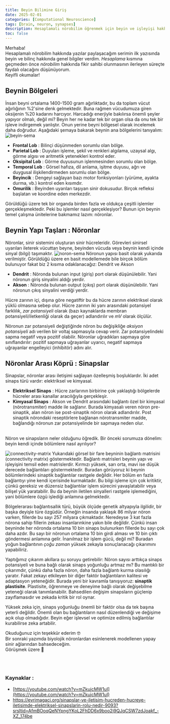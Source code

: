 ```yaml
---
title: Beyin Bilimine Giriş
date: 2025-02-01
categories: [Computational Neuroscience]
tags: [brain, neuron, synapses]
description: Hesaplamalı nörobilim öğrenmek için beyin ve işleyişi hakkında genel bir tanıtım
toc: false
---
```


Merhaba! <br/>
Hesaplamalı nörobilim hakkında yazılar paylaşacağım serimin ilk yazısında beyin ve bilinç hakkında genel bilgiler verdim. *Hesaplama* kısmına geçmeden önce *nörobilim* hakkında fikir sahibi olunmasının ilerleyen süreçte faydalı olacağını düşünüyorum. <br/>
Keyifli okumalar!

## Beynin Bölgeleri
İnsan beyni ortalama 1400-1500 gram ağırlıktadır, bu da toplam vücut ağırlığının %2'sine denk gelmektedir. Buna rağmen vücudumuza giren oksijenin %20 kadarını harcıyor. Harcadığı enerjiyle bakılırsa önemli şeyler yapıyor olmalı, değil mi? 
Beyin her ne kadar tek bir organ olsa da onu tek bir işleve indirgemek yanlıştır. Onun yerine beyni bölgesel olarak incelemek daha doğrudur. Aşağıdaki şemaya bakarak beynin ana bölgelerini tanıyalım:
![beyin-sema](https://www.dunyadanismanlikmerkezi.com/wp-content/uploads/2022/07/beyin-bolgeleri.jpg)

 - **Frontal Lob** : Bilinçi düşünmeden sorumlu olan bölge.
 - **Parietal Lob** : Duyuları işleme, şekil ve renkleri algılama, uzaysal algı, görme algısı ve aritmetik yetenekleri kontrol eder.
 - **Oksipital Lob** : Görme duyusunun işlenmesinden sorumlu olan bölge.
 - **Temporal Lob** : Görsel hafıza, dil anlama, işitme duyusu, ağrı ve duygusal ilişkilendirmeden sorumlu olan bölge.
 - **Beyincik** : Dengeyi sağlayan bazı motor fonksiyonları (yürüme, ayakta durma, vb.) kontrol eden kısımdır.
 - **Omurilik** : Beyinden uyarıları taşıyan sinir dokusudur. Birçok refleksi başlatan ve koordine eden merkezdir.

Görüldüğü üzere tek bir organda birden fazla ve oldukça çeşitli işlemler gerçekleşmektedir. Peki bu işlemler nasıl gerçekleşiyor? Bunun için beynin temel çalışma ünitelerine bakmamız lazım: nöronlar.

## Beynin Yapı Taşları : Nöronlar
Nöronlar, sinir sistemini oluşturan sinir hücreleridir. Görevleri sinirsel uyarıları ileterek vücuttan beyne, beyinden vücuda veya beynin kendi içinde sinyal (bilgi) taşımaktır. 
![noron-sema](https://doktorfizik.com/wp-content/uploads/2019/12/n%C3%B6ron.png)
Nöronun yapısı basit olarak yukarıda verilmiştir. Görüldüğü üzere en basit modellemede bile birçok bölüm bulunuyor fakat biz 2 kısıma odaklanacağız: Dendrit ve Akson

 - **Dendrit** : Nöronda bulunan input (giriş) port olarak düşünülebilir. Yani nöronun giriş sinyalini aldığı yerdir.
 - **Akson** : Nöronda bulunan output (çıkış) port olarak düşünülebilir. Yani nöronun çıkış sinyalini verdiği yerdir.

Hücre zarının içi, dışına göre negatiftir bu da hücre zarının elektriksel olarak yüklü olmasına sebep olur. Hücre zarının iki yanı arasındaki potansiyel farklılık, *zar potansiyeli* olarak (bazı kaynaklarda membran potansiyeli/iletkenliği olarak da geçer) adlandırılır ve *mV* olarak ölçülür.

Nöronun zar potansiyeli değiştiğinde nöron bu değişikliğe *aksiyon potansiyeli* adı verilen bir voltaj sapmasıyla cevap 
verir. Zar potansiyelindeki sapma negatif veya pozitif olabilir. Nöronlar uğradıkları sapmaya göre sınıflandırılır: pozitif sapmaya uğrayanlar uyarıcı, negatif sapmaya uğrayanlar engelleyici (inhibitör) adını alır.


## Nöronlar Arası Köprü : Sinapslar
Sinapslar, nöronlar arası iletişimi sağlayan özelleşmiş boşluklardır. İki adet sinaps türü vardır: elektriksel ve kimyasal.

- **Elektriksel Sinaps** : Hücre zarlarının birbirine çok yaklaştığı bölgelerde hücreler arası kanallar aracılığıyla gerçekleşir. 
- **Kimyasal Sinaps** : Akson ve Dendrit arasındaki bağlantı özel bir kimyasal (nörotransmiter) madde ile sağlanır. Burada kimyasalı veren nöron pre-sinaptik, alan nöron ise post-sinaptik nöron olarak adlandırılır. Post sinaptik nörondaki reseptörlere bağlanan nörotransmiter madde, bağlandığı nöronun zar potansiyelinde bir sapmaya neden olur.

<br/>
Nöron ve sinapsların neler olduğunu öğredik. Bir önceki sorumuza dönelim: beyin kendi içinde bölümlere nasıl ayrılıyor? 

![connectivity-matrix](https://earimediaprodweb.azurewebsites.net/Api/v1/Multimedia/65b336d6-dc73-4e09-a1d8-caba60abf2e5/Rendition/low-res/Content/Public)
Yukarıdaki görsel bir fare beyninin bağlantı matrisini (connectivity matrix) göstermektedir. Bağlantı matrisleri beynin yapı ve işleyişini temsil eden matrislerdir. Kırmızı yüksek, sarı orta, mavi ise düşük derecede bağlantıları göstermektedir. Buradan görüyoruz ki beynin bölümlerindeki sinaptik bağlantılar rastgele değildir. Her bölüm en fazla bağlantıyı yine kendi içerisinde kurmaktadır. Bu bilgi işleme için çok kritiktir, çünkü gereksiz ve düzensiz bağlantılar işlem sürecini yavaşlatabilir veya bilişel yük yaratabilir. Bu da beynin iletilen sinyalleri rastgele işlemediğini, yani bölümlere özgü işlediği anlamına gelmektedir.

Bölgelerarası bağlantısallık türü, büyük ölçüde genetik altyapıyla ilgilidir, bir başka deyişle türe özgüdür. Örneğin insanda yaklaşık 86 milyar nöron varken, fillerde bu sayı 257 milyara çıkmaktadır. Neredeyse 3 kat fazla nörona sahip fillerin zekası insanlarınkine yakın bile değildir. Çünkü insan beyninde her nöronda ortalama 10 bin sinaps bulunurken fillerde bu sayı çok daha azdır. Bu sayı bir nöronun ortalama 10 bin girdi alması ve 10 bin çıktı göndermesi anlamına gelir. İnanılmaz bir işlem gücü, değil mi? Buradan yoğun bağlantının *çoğu zaman* yüksek zekayla sonuçlanacağı çıkarımını yapabiliriz. 

Yaptığımız çıkarım akıllara şu soruyu getirebilir: Nöron sayısı arttıkça sinaps potansiyeli ve buna bağlı olarak sinaps yoğunluğu artmaz mı? 
Bu mantıklı bir çıkarımdır, çünkü daha fazla nöron, daha fazla bağlantı kurma olasılığı yaratır. Fakat zekayı etkileyen bir diğer faktör bağlantıların kalitesi ve adaptasyon yeteneğidir. Burada yeni bir kavramla tanışıyoruz: **sinaptik plastisite**. Plastisite, öğrenmeye ve deneyime bağlı olarak değişebilme yeteneği olarak tanımlanabilir. Bahsedilen değişim sinapsların güçlenip zayıflamasıdır ve zekada kritik bir rol oynar. 

Yüksek zeka için, sinaps yoğunluğu önemli bir faktör olsa da tek başına yeterli değildir. Önemli olan bu bağlantıların nasıl düzenlendiği ve değişime açık olup olmadığıdır. Beyin eğer işlevsel ve optimize edilmiş bağlantılar kurabilirse zeka artabilir. 

Okuduğunuz için teşekkür ederim 🤓 <br/>
Bir sonraki yazımda biyolojik nöronlardan esinlenerek modellenen yapay sinir ağlarından bahsedeceğim. <br/>
Görüşmek üzere 👋

<br/>
<br/>

### Kaynaklar :
- [https://youtube.com/watch?v=mZkujcMW1uI](https://youtube.com/watch?v=mZkujcMW1uI)
- https://evrimagaci.org/sinapslar-ve-iletisim-hucreden-hucreye-iletisimde-elektriksel-sinapslarin-rolu-nedir-9093?srsltid=AfmBOoqQeNYpngYKoL2FhDD6x9boo2j9QJqCSW7zdJoakf_-XZ_174be
